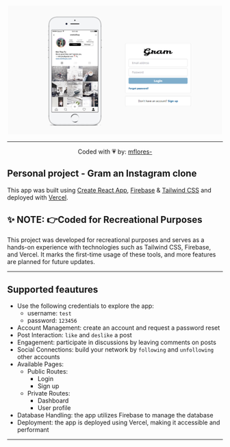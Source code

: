 <div align="center">

<!-- ![Demo:](misc/demo.gif) -->
<img src="src/misc/login.png" width="500" height="300">

---
Coded with 💗 by: [mflores-](https://github.com/mariav7)

</div>

## Personal project - Gram an Instagram clone

This app was built using [Create React App](https://create-react-app.dev/), [Firebase](https://firebase.google.com/) & [Tailwind CSS](https://tailwindcss.com/) and deployed with [Vercel](https://vercel.com/).

## ✨ NOTE: 👉Coded for Recreational Purposes
This project was developed for recreational purposes and serves as a hands-on experience with technologies such as Tailwind CSS, Firebase, and Vercel. It marks the first-time usage of these tools, and more features are planned for future updates.

---

## Supported feautures

* Use the following credentials to explore the app:
  * username: `test`
  * password: `123456`
* Account Management: create an account and request a password reset
* Post Interaction: `like` and `deslike` a post
* Engagement: participate in discussions by leaving comments on posts
* Social Connections: build your network by `following` and `unfollowing` other accounts
* Available Pages:
  * Public Routes:
    * Login
    * Sign up
  * Private Routes:
    * Dashboard
    * User profile
* Database Handling: the app utilizes Firebase to manage the database
* Deployment: the app is deployed using Vercel, making it accessible and performant

---
